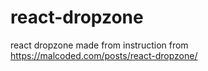 # react-dropzone
react dropzone made from instruction from https://malcoded.com/posts/react-dropzone/
